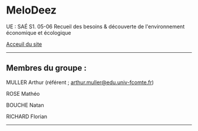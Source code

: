 # MeloDeez

UE : SAÉ S1. 05-06 Recueil des besoins & découverte de l'environnement économique et écologique

[Acceuil du site](https://amu2ler.github.io/MeloDeez/)

 - - - - - - - - - - - - - - 
## Membres du groupe : 

MULLER Arthur (référent ; arthur.muller@edu.univ-fcomte.fr)

ROSE Mathéo

BOUCHE Natan

RICHARD Florian

 - - - - - - - - - - - - - - 

 

